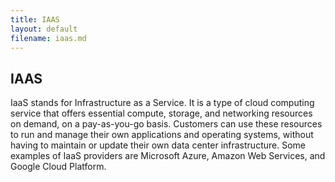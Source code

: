 ```yaml
---
title: IAAS
layout: default
filename: iaas.md
--- 
```

## IAAS
IaaS stands for Infrastructure as a Service. It is a type of cloud computing service that offers essential compute, storage, and networking resources on demand, on a pay-as-you-go basis. Customers can use these resources to run and manage their own applications and operating systems, without having to maintain or update their own data center infrastructure. Some examples of IaaS providers are Microsoft Azure, Amazon Web Services, and Google Cloud Platform.

